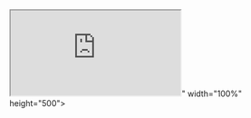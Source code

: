 <iframe src="https://docs.google.com/spreadsheets/d/e/2PACX-1vRgGFBAqAJy0MCdEgAgW-JvLX6hhgRmQbJK5NjPjQ-sHRTxEDjSUMYirAylG3SH138LqHQ-XzS6JQRT/pubhtml?gid=1958351183&amp;single=true&amp;widget=true&amp;headers=false"></iframe>" width="100%" height="500"></iframe>
